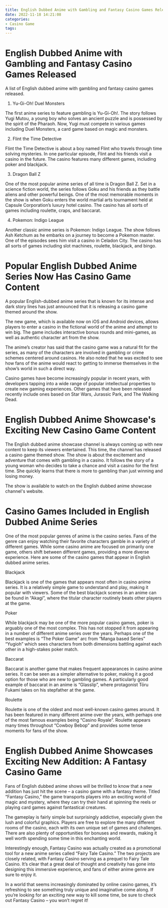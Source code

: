 ```yaml
---
title: English Dubbed Anime with Gambling and Fantasy Casino Games Released
date: 2022-11-18 14:21:08
categories:
- Casino Game
tags:
---
```



#  English Dubbed Anime with Gambling and Fantasy Casino Games Released

A list of English dubbed anime with gambling and fantasy casino games released.

1. Yu-Gi-Oh! Duel Monsters

The first anime series to feature gambling is Yu-Gi-Oh!. The story follows Yugi Mutou, a young boy who solves an ancient puzzle and is possessed by the spirit of the Pharaoh. Now, Yugi must compete in various games including Duel Monsters, a card game based on magic and monsters.

2. Flint the Time Detective

 Flint the Time Detective is about a boy named Flint who travels through time solving mysteries. In one particular episode, Flint and his friends visit a casino in the future. The casino features many different games, including poker and blackjack.

3. Dragon Ball Z

One of the most popular anime series of all time is Dragon Ball Z. Set in a science fiction world, the series follows Goku and his friends as they battle aliens and other powerful beings. One of the most memorable moments in the show is when Goku enters the world martial arts tournament held at Capsule Corporation’s luxury hotel casino. The casino has all sorts of games including roulette, craps, and baccarat.

4. Pokemon: Indigo League

Another classic anime series is Pokemon: Indigo League. The show follows Ash Ketchum as he embarks on a journey to become a Pokemon master. One of the episodes sees him visit a casino in Celadon City. The casino has all sorts of games including slot machines, roulette, blackjack, and bingo.

#  Popular English Dubbed Anime Series Now Has Casino Game Content

A popular English-dubbed anime series that is known for its intense and dark story lines has just announced that it is releasing a casino game themed around the show. 

The new game, which is available now on iOS and Android devices, allows players to enter a casino in the fictional world of the anime and attempt to win big. The game includes interactive bonus rounds and mini-games, as well as authentic character art from the show. 

The anime’s creator has said that the casino game was a natural fit for the series, as many of the characters are involved in gambling or crime schemes centered around casinos. He also noted that he was excited to see how fans of the anime would react to getting to immerse themselves in the show’s world in such a direct way. 

Casino games have become increasingly popular in recent years, with developers tapping into a wide range of popular intellectual properties to create new gaming experiences. Other games that have been released recently include ones based on Star Wars, Jurassic Park, and The Walking Dead.

#  English Dubbed Anime Showcase's Exciting New Casino Game Content

The English dubbed anime showcase channel is always coming up with new content to keep its viewers entertained. This time, the channel has released a casino game themed show. The show is about the excitement and adventure that comes with gambling in a casino. It follows the story of a young woman who decides to take a chance and visit a casino for the first time. She quickly learns that there is more to gambling than just winning and losing money.

The show is available to watch on the English dubbed anime showcase channel's website.

#  Casino Games Included in English Dubbed Anime Series

One of the most popular genres of anime is the casino series. Fans of the genre can enjoy watching their favorite characters gamble in a variety of different games. While some casino anime are focused on primarily one game, others shift between different games, providing a more diverse experience. Here are some of the casino games that appear in English dubbed anime series.

Blackjack

Blackjack is one of the games that appears most often in casino anime series. It is a relatively simple game to understand and play, making it popular with viewers. Some of the best blackjack scenes in an anime can be found in “Akagi”, where the titular character routinely beats other players at the game.

Poker

While blackjack may be one of the more popular casino games, poker is arguably one of the most complex. This has not stopped it from appearing in a number of different anime series over the years. Perhaps one of the best examples is “The Poker Game” arc from “Manga based Series” “Yugioh” which sees characters from both dimensions battling against each other in a high-stakes poker match.

Baccarat

Baccarat is another game that makes frequent appearances in casino anime series. It can be seen as a simpler alternative to poker, making it a good option for those who are new to gambling games. A particularly good example of baccarat in an anime is “Glasslip”, where protagonist Tōru Fukami takes on his stepfather at the game.

Roulette

Roulette is one of the oldest and most well-known casino games around. It has been featured in many different anime over the years, with perhaps one of the most famous examples being “Casino Royale”. Roulette appears many times throughout “Cowboy Bebop” and provides some tense moments for fans of the show.

#  English Dubbed Anime Showcases Exciting New Addition: A Fantasy Casino Game

Fans of English dubbed anime shows will be thrilled to know that a new addition has just hit the scene – a casino game with a fantasy theme. Titled “Fantasy Casino,” the game transports players into an exciting world of magic and mystery, where they can try their hand at spinning the reels or playing card games against fantastical creatures.

The gameplay is fairly simple but surprisingly addictive, especially given the lush and colorful graphics. Players are free to explore the many different rooms of the casino, each with its own unique set of games and challenges. There are also plenty of opportunities for bonuses and rewards, making it well worth spending some time in this enchanting world.

Interestingly enough, Fantasy Casino was actually created as a promotional tool for a new anime series called “Fairy Tale Casino.” The two projects are closely related, with Fantasy Casino serving as a prequel to Fairy Tale Casino. It’s clear that a great deal of thought and creativity has gone into designing this immersive experience, and fans of either anime genre are sure to enjoy it.

In a world that seems increasingly dominated by online casino games, it’s refreshing to see something truly unique and imaginative come along. If you’re looking for an exciting new way to kill some time, be sure to check out Fantasy Casino – you won’t regret it!